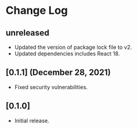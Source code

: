 # Change Log

## unreleased

* Updated the version of package lock file to v2.
* Updated dependencies includes React 18.

## [0.1.1] (December 28, 2021)

* Fixed security vulnerabilities.

## [0.1.0]

* Initial release.
